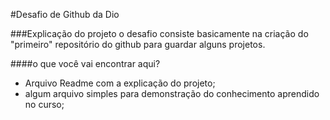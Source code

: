 #Desafio de Github da Dio 

###Explicação do projeto 
o desafio consiste basicamente na criação do "primeiro" repositório do github para guardar alguns projetos. 

####o que você vai encontrar aqui? 
 - Arquivo Readme com a explicação do projeto;
 - algum arquivo simples para demonstração do conhecimento aprendido no curso; 